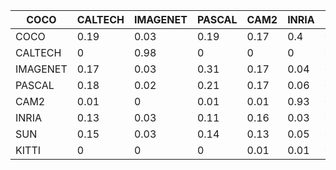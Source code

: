 | COCO | CALTECH | IMAGENET | PASCAL | CAM2 | INRIA | SUN | KITTI |
| ------------- | ------------- | ------------- | ------------- | ------------- | ------------- | ------------- | ------------- | 
| COCO | 0.19 |   0.03 |  0.19 |  0.17 |  0.4 |  0.16 |  0.17 |  0.06 |
| CALTECH | 0 |      0.98 |  0 |  0 |  0 |  0 |  0.01 |  0 |
| IMAGENET | 0.17 |   0.03 |  0.31 |  0.17 |  0.04 |  0.12 |  0.11 |  0.06 |
| PASCAL | 0.18 |   0.02 |  0.21 |  0.17 |  0.06 |  0.13 |  0.16 |  0.07 |
| CAM2 | 0.01 |   0 |  0.01 |  0.01 |  0.93 |  0.01 |  0.01 |  0.01 |
| INRIA | 0.13 |   0.03 |  0.11 |  0.16 |  0.03 |  0.34 |  0.12 |  0.09 |
| SUN | 0.15 |   0.03 |  0.14 |  0.13 |  0.05 |  0.16 |  0.26 |  0.08 |
| KITTI | 0 |  0 |   0 |  0.01 |  0.01 |  0.01 |  0.01 |  0.95 |

